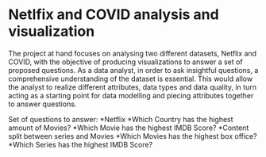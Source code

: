 # Netlfix and COVID analysis and visualization

<p>
  The project at hand focuses on analysing two different datasets, Netflix and COVID, with the objective of producing visualizations to answer a set of proposed questions. As a data analyst, in order to ask insightful questions, a comprehensive understanding of the dataset is essential. This would allow the analyst to realize different attributes, data types and data quality, in turn acting as a starting point for data modelling and piecing attributes together to answer questions.
</p>

Set of questions to answer:
  *Netflix
    *Which Country has the highest amount of Movies?
    *Which Movie has the highest IMDB Score?
    *Content split between series and Movies
    *Which Movies has the highest box office?
    *Which Series has the highest IMDB Score?
